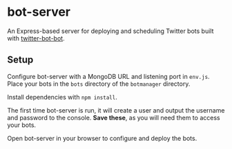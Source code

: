 # bot-server

An Express-based server for deploying and scheduling Twitter bots built with [twitter-bot-bot](https://www.npmjs.com/package/twitter-bot-bot).

## Setup

Configure bot-server with a MongoDB URL and listening port in `env.js`. Place your bots in the `bots` directory of the `botmanager` directory.

Install dependencies with `npm install`.

The first time bot-server is run, it will create a user and output the username and password to the console. **Save these**, as you will need them to access your bots.

Open bot-server in your browser to configure and deploy the bots.
